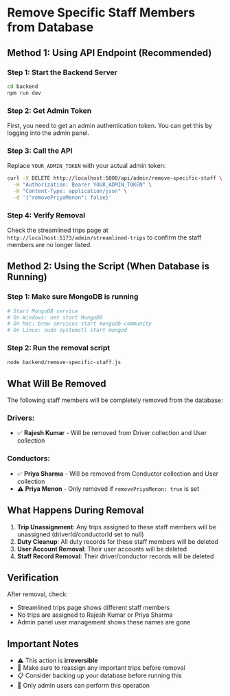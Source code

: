 # Remove Specific Staff Members from Database

## Method 1: Using API Endpoint (Recommended)

### Step 1: Start the Backend Server
```bash
cd backend
npm run dev
```

### Step 2: Get Admin Token
First, you need to get an admin authentication token. You can get this by logging into the admin panel.

### Step 3: Call the API
Replace `YOUR_ADMIN_TOKEN` with your actual admin token:

```bash
curl -X DELETE http://localhost:5000/api/admin/remove-specific-staff \
  -H "Authorization: Bearer YOUR_ADMIN_TOKEN" \
  -H "Content-Type: application/json" \
  -d '{"removePriyaMenon": false}'
```

### Step 4: Verify Removal
Check the streamlined trips page at `http://localhost:5173/admin/streamlined-trips` to confirm the staff members are no longer listed.

## Method 2: Using the Script (When Database is Running)

### Step 1: Make sure MongoDB is running
```bash
# Start MongoDB service
# On Windows: net start MongoDB
# On Mac: brew services start mongodb-community
# On Linux: sudo systemctl start mongod
```

### Step 2: Run the removal script
```bash
node backend/remove-specific-staff.js
```

## What Will Be Removed

The following staff members will be completely removed from the database:

### Drivers:
- ✅ **Rajesh Kumar** - Will be removed from Driver collection and User collection

### Conductors:
- ✅ **Priya Sharma** - Will be removed from Conductor collection and User collection
- ⚠️ **Priya Menon** - Only removed if `removePriyaMenon: true` is set

## What Happens During Removal

1. **Trip Unassignment**: Any trips assigned to these staff members will be unassigned (driverId/conductorId set to null)
2. **Duty Cleanup**: All duty records for these staff members will be deleted
3. **User Account Removal**: Their user accounts will be deleted
4. **Staff Record Removal**: Their driver/conductor records will be deleted

## Verification

After removal, check:
- Streamlined trips page shows different staff members
- No trips are assigned to Rajesh Kumar or Priya Sharma
- Admin panel user management shows these names are gone

## Important Notes

- ⚠️ This action is **irreversible**
- 🔄 Make sure to reassign any important trips before removal
- 📋 Consider backing up your database before running this
- 🔐 Only admin users can perform this operation
